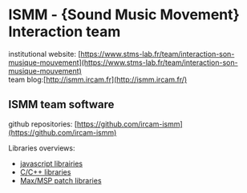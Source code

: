 # ISMM - {Sound Music Movement} Interaction team

institutional website: [https://www.stms-lab.fr/team/interaction-son-musique-mouvement](https://www.stms-lab.fr/team/interaction-son-musique-mouvement)<br>
team blog:[http://ismm.ircam.fr](http://ismm.ircam.fr/)

## ISMM team software

github repositories: [https://github.com/ircam-ismm](https://github.com/ircam-ismm)

Libraries overviews:

- [javascript librairies](./JS_LIBRARIES.md)
- [C/C++ libraries](./C_CPP_LIBRARIES.md)
- [Max/MSP patch libraries](./Max_LIBRARIES.md)
